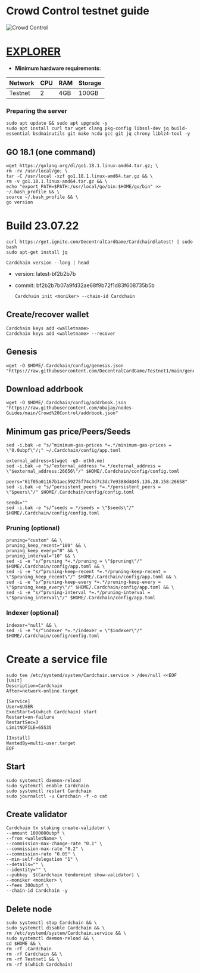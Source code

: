 # Crowd Control testnet guide

![Crowd Control](https://user-images.githubusercontent.com/44331529/180597315-e25b1929-8973-4149-b2c6-b9086c1787bd.png)

[EXPLORER](https://explorer.theamsolutions.info/Cardchain/staking)
=
- **Minimum hardware requirements**:

| Network   |CPU | RAM  | Storage  | 
|-----------|----|------|----------|
| Testnet   |   2| 4GB  | 100GB    |

### Preparing the server

    sudo apt update && sudo apt upgrade -y
    sudo apt install curl tar wget clang pkg-config libssl-dev jq build-essential bsdmainutils git make ncdu gcc git jq chrony liblz4-tool -y

## GO 18.1 (one command)

    wget https://golang.org/dl/go1.18.1.linux-amd64.tar.gz; \
    rm -rv /usr/local/go; \
    tar -C /usr/local -xzf go1.18.1.linux-amd64.tar.gz && \
    rm -v go1.18.1.linux-amd64.tar.gz && \
    echo "export PATH=$PATH:/usr/local/go/bin:$HOME/go/bin" >> ~/.bash_profile && \
    source ~/.bash_profile && \
    go version

# Build 23.07.22

    curl https://get.ignite.com/DecentralCardGame/Cardchain@latest! | sudo bash
    sudo apt-get install jq
`Cardchain version --long | head`
+ version: latest-bf2b2b7b
+ commit: bf2b2b7b07a9fd32ae68f9b72f1d83f608735b5b
    
    
      Cardchain init <moniker> --chain-id Cardchain

## Create/recover wallet

    Cardchain keys add <walletname>
    Cardchain keys add <walletname> --recover

## Genesis

    wget -O $HOME/.Cardchain/config/genesis.json "https://raw.githubusercontent.com/DecentralCardGame/Testnet1/main/genesis.json"

## Download addrbook

    wget -O $HOME/.Cardchain/config/addrbook.json "https://raw.githubusercontent.com/obajay/nodes-Guides/main/Crowd%20Control/addrbook.json"


## Minimum gas price/Peers/Seeds

    sed -i.bak -e "s/^minimum-gas-prices *=.*/minimum-gas-prices = \"0.0ubpf\"/;" ~/.Cardchain/config/app.toml

    external_address=$(wget -qO- eth0.me)
    sed -i.bak -e "s/^external_address *=.*/external_address = \"$external_address:26656\"/" $HOME/.Cardchain/config/config.toml

    peers="61f05a01167b1aec59275f74c3d7c3dc7e9388d4@45.136.28.158:26658"
    sed -i.bak -e "s/^persistent_peers *=.*/persistent_peers = \"$peers\"/" $HOME/.Cardchain/config/config.toml

    seeds=""
    sed -i.bak -e "s/^seeds =.*/seeds = \"$seeds\"/" $HOME/.Cardchain/config/config.toml



### Pruning (optional)

    pruning="custom" && \
    pruning_keep_recent="100" && \
    pruning_keep_every="0" && \
    pruning_interval="10" && \
    sed -i -e "s/^pruning *=.*/pruning = \"$pruning\"/" $HOME/.Cardchain/config/app.toml && \
    sed -i -e "s/^pruning-keep-recent *=.*/pruning-keep-recent = \"$pruning_keep_recent\"/" $HOME/.Cardchain/config/app.toml && \
    sed -i -e "s/^pruning-keep-every *=.*/pruning-keep-every = \"$pruning_keep_every\"/" $HOME/.Cardchain/config/app.toml && \
    sed -i -e "s/^pruning-interval *=.*/pruning-interval = \"$pruning_interval\"/" $HOME/.Cardchain/config/app.toml

### Indexer (optional)

    indexer="null" && \
    sed -i -e "s/^indexer *=.*/indexer = \"$indexer\"/" $HOME/.Cardchain/config/config.toml

# Create a service file

    sudo tee /etc/systemd/system/Cardchain.service > /dev/null <<EOF
    [Unit]
    Description=Cardchain
    After=network-online.target

    [Service]
    User=$USER
    ExecStart=$(which Cardchain) start
    Restart=on-failure
    RestartSec=3
    LimitNOFILE=65535

    [Install]
    WantedBy=multi-user.target
    EOF

## Start

    sudo systemctl daemon-reload
    sudo systemctl enable Cardchain
    sudo systemctl restart Cardchain
    sudo journalctl -u Cardchain -f -o cat

## Create validator


    Cardchain tx staking create-validator \
    --amount 1000000ubpf \
    --from <walletName> \
    --commission-max-change-rate "0.1" \
    --commission-max-rate "0.2" \
    --commission-rate "0.05" \
    --min-self-delegation "1" \
    --details="" \
    --identity="" \
    --pubkey  $(Cardchain tendermint show-validator) \
    --moniker <moniker> \
    --fees 300ubpf \
    --chain-id Cardchain -y


## Delete node

    sudo systemctl stop Cardchain && \
    sudo systemctl disable Cardchain && \
    rm /etc/systemd/system/Cardchain.service && \
    sudo systemctl daemon-reload && \
    cd $HOME && \
    rm -rf .Cardchain 
    rm -rf Cardchain && \
    rm -rf Testnet1 && \
    rm -rf $(which Cardchain)

